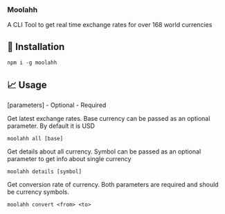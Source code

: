 ### Moolahh

A CLI Tool to get real time exchange rates for over 168 world currencies

## 🚀 Installation
```shell
npm i -g moolahh
```

## 📈 Usage

[parameters] - Optional
<parameters> - Required

Get latest exchange rates. Base currency can be passed as an optional parameter. By default it is USD

```shell
moolahh all [base]
```

Get details about all currency. Symbol can be passed as an optional parameter to get info about single currency

```shell
moolahh details [symbol]
```

Get conversion rate of currency. Both parameters are required and should be currency symbols. 

```shell
moolahh convert <from> <to>
```